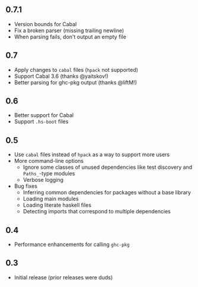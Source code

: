 ## 0.7.1

* Version bounds for Cabal
* Fix a broken parser (missing trailing newline)
* When parsing fails, don't output an empty file

## 0.7

* Apply changes to `cabal` files (`hpack` not supported)
* Support Cabal 3.6 (thanks @yaitskov!)
* Better parsing for ghc-pkg output (thanks @liftM!)

## 0.6

* Better support for Cabal
* Support `.hs-boot` files

## 0.5

* Use `cabal` files instead of `hpack` as a way to support more users
* More command-line options
  * Ignore some classes of unused dependencies like test discovery and `Paths_`-type modules
  * Verbose logging
* Bug fixes
  * Inferring common dependencies for packages without a base library
  * Loading main modules
  * Loading literate haskell files
  * Detecting imports that correspond to multiple dependencies

## 0.4

* Performance enhancements for calling `ghc-pkg`

## 0.3

* Initial release (prior releases were duds)
